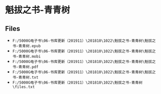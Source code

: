 # 魁拔之书-青青树

## Files

- `F:/5000G电子书\06-书库更新（201911）\201810\1022\魁拔之书-青青树\魁拔之书-青青树.epub`
- `F:/5000G电子书\06-书库更新（201911）\201810\1022\魁拔之书-青青树\魁拔之书-青青树.mobi`
- `F:/5000G电子书\06-书库更新（201911）\201810\1022\魁拔之书-青青树\魁拔之书-青青树.pdf`
- `F:/5000G电子书\06-书库更新（201911）\201810\1022\魁拔之书-青青树\魁拔之书-青青树.txt`
- `F:/5000G电子书\06-书库更新（201911）\201810\1022\魁拔之书-青青树\files.txt`
